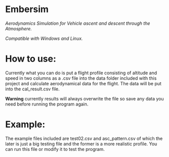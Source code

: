 # Embersim
*Aerodynamics Simulation for Vehicle ascent and descent through the Atmosphere.*

*Compatible with Windows and Linux.*

# How to use:

Currently what you can do is put a flight profile consisting of altitude and speed in two columns as a .csv file into the data folder included with this project and calculate aerodynamical data for the flight. The data will be put into the cal_result.csv file.

**Warning** currently results will always overwrite the file so save any data you need before running the program again.

# Example:

The example files included are test02.csv and asc_pattern.csv of which the later is just a big testing file and the former is a more realistic profile. You can run this file or modify it to test the program.
